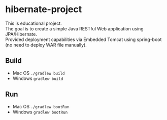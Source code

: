 # hibernate-project
This is educational project.  
The goal is to create a simple Java RESTful Web application using JPA/Hibernate.  
Provided deployment capabilities via Embedded Tomcat using spring-boot (no need to deploy WAR file manually).
## Build
* Mac OS ```./gradlew build```
* Windows ```gradlew build ```
## Run
* Mac OS ```./gradlew bootRun```
* Windows ```gradlew bootRun ```
